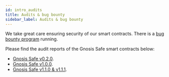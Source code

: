```yaml
---
id: intro_audits
title: Audits & bug bounty
sidebar_label: Audits & bug bounty
---
```


We take great care ensuring security of our smart contracts. There is a [bug bounty program](https://blog.gnosis.pm/announcing-the-gnosis-safe-contract-update-1-1-0-bug-bounty-fd2850204963) running.

Please find the audit reports of the Gnosis Safe smart contracts below:

- [Gnosis Safe v0.2.0](https://github.com/gnosis/safe-contracts/blob/v1.1.1/docs/alexey_audit.md).
- [Gnosis Safe v1.0.0](https://github.com/gnosis/safe-contracts/blob/v1.1.1/docs/Gnosis_Safe_Formal_Verification_Report_1_0_0.pdf).
- [Gnosis Safe v1.1.0 & v1.1.1](https://github.com/gnosis/safe-contracts/blob/v1.1.1/docs/audit_1_1_1.md).
